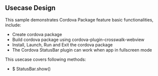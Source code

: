 ## Usecase Design

This sample demonstrates Cordova Package feature basic functionalities, include:

* Create cordova package
* Build cordova package using cordova-plugin-crosswalk-webview
* Install, Launch, Run and Exit the cordova package
* The Cordova StatusBar plugin can work when app in fullscreen mode

This usecase covers following methods:

* $ StatusBar.show()
